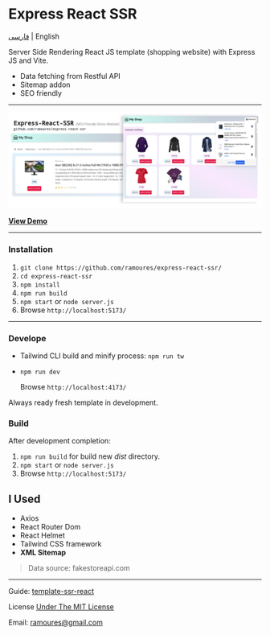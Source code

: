 # Express React SSR

[فارسی](https://awaweb.ir/blog/posts/express-react-ssr) | English

Server Side Rendering React JS template (shopping website) with Express JS and Vite.

- Data fetching from Restful API
- Sitemap addon
- SEO friendly

---

[<img src="screenshot.png">](https://awaweb.ir/projects/free/express-react-ssr)

**[View Demo](https://awaweb.ir/projects/free/express-react-ssr)**

---

### Installation

1. `git clone https://github.com/ramoures/express-react-ssr/`
2. `cd express-react-ssr`
3. `npm install`
4. `npm run build`
5. `npm start` or `node server.js`
6. Browse `http://localhost:5173/`

---

### Develope

- Tailwind CLI build and minify process: `npm run tw`
- `npm run dev`

  Browse `http://localhost:4173/`

Always ready fresh template in development.

### Build

After development completion:

1. `npm run build` for build new _dist_ directory.
2. `npm start` or `node server.js`
3. Browse `http://localhost:5173/`

## I Used

- Axios
- React Router Dom
- React Helmet
- Tailwind CSS framework
- **XML Sitemap**

> Data source: fakestoreapi.com

---

Guide: [template-ssr-react](https://github.com/bluwy/create-vite-extra/tree/master/template-ssr-react)

License [Under The MIT License](./LICENSE)

Email: ramoures@gmail.com

